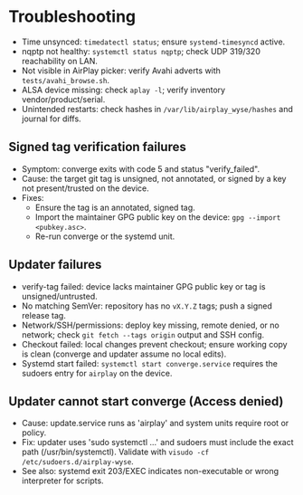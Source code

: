 # Troubleshooting

- Time unsynced: `timedatectl status`; ensure `systemd-timesyncd` active.
- nqptp not healthy: `systemctl status nqptp`; check UDP 319/320 reachability on LAN.
- Not visible in AirPlay picker: verify Avahi adverts with `tests/avahi_browse.sh`.
- ALSA device missing: check `aplay -l`; verify inventory vendor/product/serial.
- Unintended restarts: check hashes in `/var/lib/airplay_wyse/hashes` and journal for diffs.
## Signed tag verification failures

- Symptom: converge exits with code 5 and status "verify_failed".
- Cause: the target git tag is unsigned, not annotated, or signed by a key not present/trusted on the device.
- Fixes:
  - Ensure the tag is an annotated, signed tag.
  - Import the maintainer GPG public key on the device: `gpg --import <pubkey.asc>`.
  - Re-run converge or the systemd unit.

## Updater failures

- verify-tag failed: device lacks maintainer GPG public key or tag is unsigned/untrusted.
- No matching SemVer: repository has no `vX.Y.Z` tags; push a signed release tag.
- Network/SSH/permissions: deploy key missing, remote denied, or no network; check `git fetch --tags origin` output and SSH config.
- Checkout failed: local changes prevent checkout; ensure working copy is clean (converge and updater assume no local edits).
- Systemd start failed: `systemctl start converge.service` requires the sudoers entry for `airplay` on the device.

## Updater cannot start converge (Access denied)
- Cause: update.service runs as 'airplay' and system units require root or policy.
- Fix: updater uses 'sudo systemctl …' and sudoers must include the exact path (/usr/bin/systemctl). Validate with `visudo -cf /etc/sudoers.d/airplay-wyse`.
- See also: systemd exit 203/EXEC indicates non-executable or wrong interpreter for scripts.
